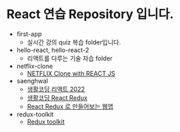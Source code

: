 # React 연습 Repository 입니다.

- first-app
  - 실시간 강의 quiz 복습 folder입니다.
- hello-react, hello-react-2
  - 리액트를 다루는 기술 자습 folder
- netflix-clone
  - [NETFLIX Clone with REACT JS](https://www.youtube.com/watch?v=XtMThy8QKqU&list=PL-J2q3Ga50oMQa1JdSJxYoZELwOJAXExP&index=9)
- saenghwal
  - [생활코딩 리액트 2022](https://www.youtube.com/watch?v=AoMv0SIjZL8&list=PLuHgQVnccGMCOGstdDZvH41x0Vtvwyxu7)
  - [생활코딩 React Redux](https://www.youtube.com/watch?v=hg5OQeguPFU&list=PLuHgQVnccGMDuVdsGtH1_452MtRxALb_7&index=3)
  - [React Redux 로 만들어보는 웹앱](https://www.youtube.com/watch?v=Cwwsv_OaWhM&list=RDCMUCvc8kv-i5fvFTJBFAk6n1SA&start_radio=1&rv=Cwwsv_OaWhM&t=37)
- redux-toolkit
  - [Redux toolkit](https://www.youtube.com/watch?v=9wrHxqI6zuM)
